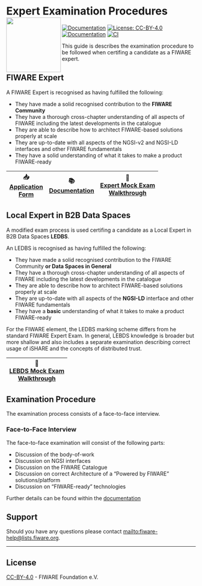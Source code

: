 # Expert Examination Procedures<img src="https://fiware.github.io//catalogue/img/fiware-black.png" width="145" align="left">

[![Documentation](https://nexus.lab.fiware.org/repository/raw/public/badges/chapters/documentation.svg)](https://fiware-expert-certification.rtfd.io)
[![License: CC-BY-4.0](https://img.shields.io/github/license/fiware/expert-certification.svg)](https://creativecommons.org/licenses/by/4.0/)
<br/>
[![Documentation](https://img.shields.io/readthedocs/fiware-expert-certification.svg)](https://fiware-expert-certification.rtfd.io)
[![CI](https://github.com/FIWARE/expert-certification/workflows/CI/badge.svg)](https://github.com/FIWARE/expert-certification/actions?query=workflow%3ACI)

This guide is describes the examination procedure to be followed when certifing a candidate as a FIWARE expert.

## FIWARE Expert

A FIWARE Expert is recognised as having fulfilled the following:

-   They have made a solid recognised contribution to the **FIWARE Community**
-   They have a thorough cross-chapter understanding of all aspects of FIWARE including the latest developments in the
    catalogue
-   They are able to describe how to architect FIWARE-based solutions properly at scale
-   They are up-to-date with all aspects of the NGSI-v2 and NGSI-LD interfaces and other FIWARE fundamentals
-   They have a solid understanding of what it takes to make a product FIWARE-ready


| :inbox_tray: <br> [Application<br>Form](https://docs.google.com/forms/d/e/1FAIpQLSdtShb-fMuLbYbd3f_fRmdoyHAh9KvP1v5Yhy0Yvz9tGRxVCw/viewform) | :books: <br/> [Documentation](https://fiware-expert-certification.rtfd.io) |  :movie_camera: <br> [Expert Mock Exam<br>Walkthrough](https://www.youtube.com/watch?v=6_JLn-69Z_8) |
| --------------------------------------------------------------------------------------------------------------------------------------------- | -------------------------------------------------------------------------- | -------------------------------------------------------------------------- |


## Local Expert in B2B Data Spaces

A modified exam process is used certifing a candidate as a Local Expert in B2B Data Spaces **LEDBS**.

An LEDBS is recognised as having fulfilled the following:

-   They have made a solid recognised contribution to the FIWARE Community **or Data Spaces in General**
-   They have a thorough cross-chapter understanding of all aspects of FIWARE including the latest developments in the
    catalogue
-   They are able to describe how to architect FIWARE-based solutions properly at scale
-   They are up-to-date with all aspects of the **NGSI-LD** interface and other FIWARE fundamentals
-   They have a **basic** understanding of what it takes to make a product FIWARE-ready

For the FIWARE element, the LEDBS marking scheme differs from  he standard FIWARE Expert Exam. In general, LEBDS knowledge
is broader but more shallow and also includes a separate examination describing correct usage of iSHARE and the
concepts of distributed trust.

|  :movie_camera: <br> [LEBDS Mock Exam<br>Walkthrough](https://www.youtube.com/watch?v=J38N832HRjM) |
| ---------------------------------------------------------------------------------------------------| 



## Examination Procedure

The examination process consists of a face-to-face interview.

### Face-to-Face Interview

The face-to-face examination will consist of the following parts:

-   Discussion of the body-of-work
-   Discussion on NGSI interfaces
-   Discussion on the FIWARE Catalogue
-   Discussion on correct Architecture of a “Powered by FIWARE” solutions/platform
-   Discussion on “FIWARE-ready” technologies

Further details can be found within the [documentation](https://fiware-expert-certification.rtfd.io)

## Support

Should you have any questions please contact [mailto:fiware-help@lists.fiware.org](mailto:fiware-help@lists.fiware.org).

---

## License

[CC-BY-4.0](LICENSE) - FIWARE Foundation e.V.
